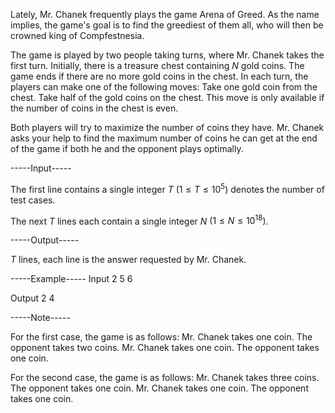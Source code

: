 Lately, Mr. Chanek frequently plays the game Arena of Greed. As the name implies, the game's goal is to find the greediest of them all, who will then be crowned king of Compfestnesia.

The game is played by two people taking turns, where Mr. Chanek takes the first turn. Initially, there is a treasure chest containing $N$ gold coins. The game ends if there are no more gold coins in the chest. In each turn, the players can make one of the following moves:  Take one gold coin from the chest.  Take half of the gold coins on the chest. This move is only available if the number of coins in the chest is even. 

Both players will try to maximize the number of coins they have. Mr. Chanek asks your help to find the maximum number of coins he can get at the end of the game if both he and the opponent plays optimally.


-----Input-----

The first line contains a single integer $T$ $(1 \le T \le 10^5)$ denotes the number of test cases.

The next $T$ lines each contain a single integer $N$ $(1 \le N \le 10^{18})$.


-----Output-----

$T$ lines, each line is the answer requested by Mr. Chanek.


-----Example-----
Input
2
5
6

Output
2
4



-----Note-----

For the first case, the game is as follows:   Mr. Chanek takes one coin.  The opponent takes two coins.  Mr. Chanek takes one coin.  The opponent takes one coin. 

For the second case, the game is as follows:   Mr. Chanek takes three coins.  The opponent takes one coin.  Mr. Chanek takes one coin.  The opponent takes one coin.
